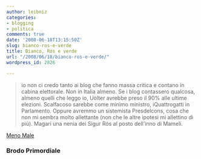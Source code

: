 ```yaml
---
author: leibniz
categories:
- blogging
- politica
comments: true
date: '2008-06-18T13:15:50Z'
slug: bianco-ros-e-verde
title: Bianco, Rós e verde
url: "/2008/06/18/bianco-ros-e-verde/"
wordpress_id: 2826

---
```

> io non ci credo tanto ai blog che fanno massa critica e contano in cabina elettorale. Non in Italia almeno. Se i blog contassero qualcosa, almeno quelli che leggo io, Uòlter avrebbe preso il 90% alle ultime elezioni. Scalfacoso sarebbe come minimo ministro, iQuattrogatti in Parlamento. Oppure avremmo un sistemista Presdelcons, cosa che non mi sembra molto allettante (non che le altre ipotesi mi allettino di più). Magari una nenia dei Sigur Rós al posto dell'inno di Mameli.


[Meno Male](https://brodoprimordiale.net/archives/2008/06/17/meno-male/)


### Brodo Primordiale
